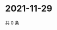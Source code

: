 # 2021-11-29

共 0 条

<!-- BEGIN WEIBO -->
<!-- 最后更新时间 Mon Nov 29 2021 19:12:01 GMT+0800 (China Standard Time) -->

<!-- END WEIBO -->

